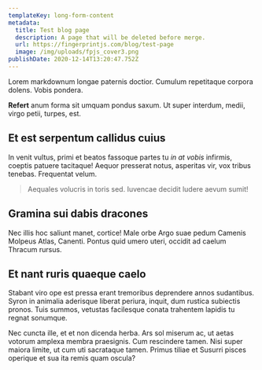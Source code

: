 ```yaml
---
templateKey: long-form-content
metadata:
  title: Test blog page
  description: A page that will be deleted before merge.
  url: https://fingerprintjs.com/blog/test-page
  image: /img/uploads/fpjs_cover3.png
publishDate: 2020-12-14T13:20:47.752Z
---
```

Lorem markdownum longae paternis doctior. Cumulum repetitaque corpora dolens.
Vobis pondera.

**Refert** anum forma sit umquam pondus saxum. Ut super interdum, medii, virgo
petii, turpes, est.

## Et est serpentum callidus cuius

In venit vultus, primi et beatos fassoque partes tu *in at vobis* infirmis,
coeptis patuere tacitaque! Aequor presserat notus, asperitas vir, vox tribus tenebas. Frequentat velum.

> Aequales volucris in toris sed. Iuvencae decidit ludere aevum sumit!

## Gramina sui dabis dracones

Nec illis hoc saliunt manet, cortice! Male orbe Argo suae pedum Camenis Molpeus
Atlas, Canenti. Pontus quid umero uteri, occidit ad caelum Thracum rursus.

## Et nant ruris quaeque caelo

Stabant viro ope est pressa erant tremoribus deprendere annos sudantibus. Syron
in animalia aderisque liberat periura, inquit, dum rustica subiectis pronos. Tuis summos, vetustas facilesque
conata trahentem lapidis tu regnat sonumque.

Nec cuncta ille, et et non dicenda herba. Ars sol miserum ac, ut aetas votorum
amplexa membra praesignis. Cum rescindere tamen. Nisi super maiora limite, ut
cum uti sacrataque tamen. Primus tiliae et Susurri pisces
operique et sua ita remis quam oscula?